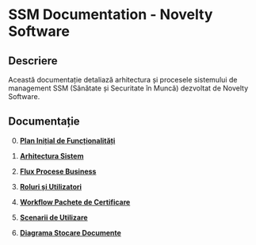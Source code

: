 # SSM Documentation - Novelty Software

## Descriere

Această documentație detaliază arhitectura și procesele sistemului de management SSM (Sănătate și Securitate în Muncă) dezvoltat de Novelty Software.

## Documentație

0. **[Plan Inițial de Funcționalități](00_feature_plan_initial.md)**

1. **[Arhitectura Sistem](01-arhitectura-sistem.md)**

2. **[Flux Procese Business](02-flux-procese-business.md)**

3. **[Roluri și Utilizatori](03-privire-roluri-utilizatori.md)**

4. **[Workflow Pachete de Certificare](04-workflow-pachete-certificare.md)**

5. **[Scenarii de Utilizare](05-scenarii-utilizare.md)**

6. **[Diagrama Stocare Documente](06-diagrama-stocare-documente.md)**